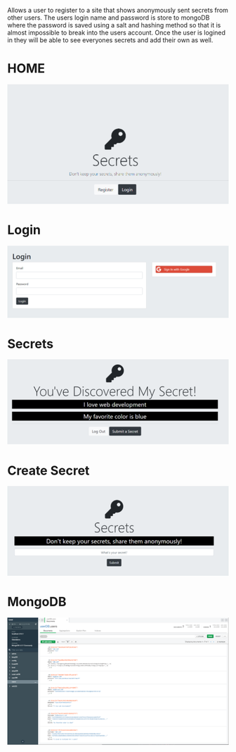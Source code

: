 Allows a user to register to a site that shows anonymously sent secrets from other users. The users login name and password is store to mongoDB where the password is saved using a salt and hashing method so that it is almost impossible to break into the users account. 
Once the user is logined in they will be able to see everyones secrets and add their own as well.


# HOME 
![alt text](https://github.com/jcmalott/Secrets/blob/master/pictures/Secrets_home.PNG)

# Login 
![alt text](https://github.com/jcmalott/Secrets/blob/master/pictures/Secrets_Login.PNG)

# Secrets 
![alt text](https://github.com/jcmalott/Secrets/blob/master/pictures/Secrets_Secrets.PNG)

# Create Secret 
![alt text](https://github.com/jcmalott/Secrets/blob/master/pictures/Secrets_YourSecrets.PNG)

# MongoDB 
![alt text](https://github.com/jcmalott/Secrets/blob/master/pictures/Secrets_mongoBD.PNG)
